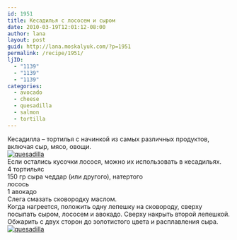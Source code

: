 ```yaml
---
id: 1951
title: Кесадилья с лососем и сыром
date: 2010-03-19T12:01:12-08:00
author: lana
layout: post
guid: http://lana.moskalyuk.com/?p=1951
permalink: /recipe/1951/
ljID:
  - "1139"
  - "1139"
  - "1139"
categories:
  - avocado
  - cheese
  - quesadilla
  - salmon
  - tortilla
---
```

<div id="_mcePaste">
  Кесадилла &#8211; тортилья с начинкой из самых различных продуктов, включая сыр, мясо, овощи.
</div>

<div>
</div>

<div>
  <a class="flickr-image alignnone" title="quesadilla" href="http://www.flickr.com/photos/67405678@N00/4445457603/" target="_blank"><img src="http://farm5.static.flickr.com/4071/4445457603_6765985cfe.jpg" alt="quesadilla" /></a>
</div>

<div>
</div>

<div>
  Если остались кусочки лосося, можно их использовать в кесадильях.
</div>

<div>
</div>

<div>
  <div>
    4 тортильяс
  </div>
  
  <div>
    150 гр сыра чеддар (или другого), натертого
  </div>
  
  <div>
    лосось
  </div>
  
  <div>
    1 авокадо
  </div>
  
  <div>
  </div>
  
  <div>
    Слега смазать сковородку маслом.
  </div>
  
  <div>
    Когда нагреется, положить одну лепешку на сковороду, сверху посыпать сыром, лососем и авокадо. Сверху накрыть второй лепешкой. Обжарить с двух сторон до золотистого цвета и расплавления сыра.
  </div>
</div>

<div>
</div>

<div>
  <a class="flickr-image alignnone" title="quesadilla" href="http://www.flickr.com/photos/67405678@N00/4446229970/" target="_blank"><img src="http://farm3.static.flickr.com/2750/4446229970_51e2df66d6.jpg" alt="quesadilla" /></a>
</div>

<div>
</div>

<div>
</div>